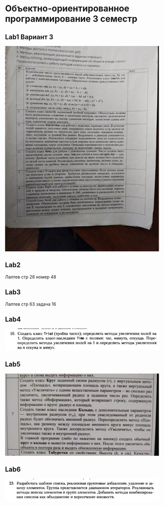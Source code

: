 # Объектно-ориентированное программирование 3 семестр

## Lab1 Вариант 3

![task](lab1/task.jpg)

## Lab2

Лаптев стр 26 номер 48

## Lab3

Лаптев стр 63 задача 16

## Lab4

![task](lab4/task.jpg)

## Lab5

![task](lab5/task.jpg)

## Lab6

![task](lab6/task.jpg)
